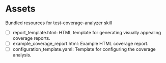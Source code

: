 # Assets

Bundled resources for test-coverage-analyzer skill

- [ ] report_template.html: HTML template for generating visually appealing coverage reports.
- [ ] example_coverage_report.html: Example HTML coverage report.
- [ ] configuration_template.yaml: Template for configuring the coverage analysis.

